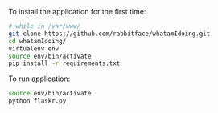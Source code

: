 To install the application for the first time:
```bash
# while in /var/www/
git clone https://github.com/rabbitface/whatamIdoing.git
cd whatamIdoing/
virtualenv env
source env/bin/activate
pip install -r requirements.txt
```

To run application:
```bash
source env/bin/activate
python flaskr.py
```

